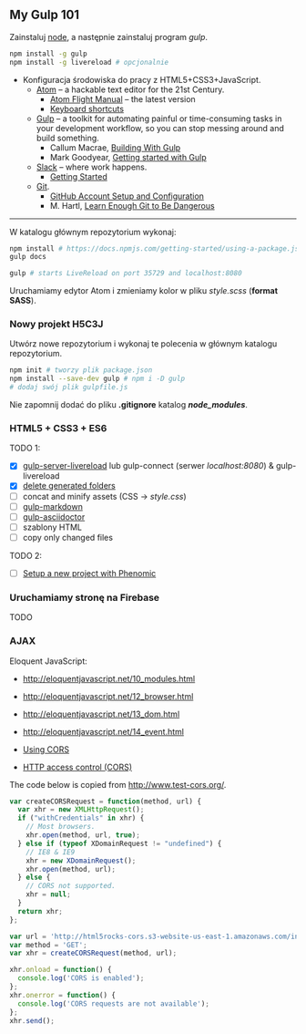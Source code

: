 ## My Gulp 101

Zainstaluj [node](https://nodejs.org/en/), a następnie zainstaluj program _gulp_.

```sh
npm install -g gulp
npm install -g livereload # opcjonalnie
```

- Konfiguracja środowiska do pracy z HTML5+CSS3+JavaScript.
  * [Atom](https://atom.io) – a hackable text editor for the 21st Century.
    - [Atom Flight Manual](https://atom.io/docs/latest/) – the latest version
    - [Keyboard shortcuts](https://github.com/nwinkler/atom-keyboard-shortcuts)
  * [Gulp](http://gulpjs.com) – a toolkit for automating painful or
    time-consuming tasks in your development workflow, so you can stop
    messing around and build something.
    - Callum Macrae, [Building With Gulp](https://www.smashingmagazine.com/2014/06/building-with-gulp/)
    - Mark Goodyear, [Getting started with Gulp](https://markgoodyear.com/2014/01/getting-started-with-gulp/)
  * [Slack](https://slack.com) – where work happens.
    - [Getting Started](https://get.slack.help/hc/en-us/categories/202622877-Slack-Guides)
  * [Git](https://git-scm.com/book/en/v2).
    - [GitHub Account Setup and Configuration](https://git-scm.com/book/en/v2/GitHub-Account-Setup-and-Configuration)
    - M. Hartl, [Learn Enough Git to Be Dangerous](https://www.learnenough.com/git-tutorial)

----

W katalogu głównym repozytorium wykonaj:

```sh
npm install # https://docs.npmjs.com/getting-started/using-a-package.json
gulp docs

gulp # starts LiveReload on port 35729 and localhost:8080
```

Uruchamiamy edytor Atom i zmieniamy kolor w pliku
_style.scss_ (**format SASS**).


### Nowy projekt H5C3J

Utwórz nowe repozytorium i wykonaj te polecenia w głównym katalogu repozytorium.

```sh
npm init # tworzy plik package.json
npm install --save-dev gulp # npm i -D gulp
# dodaj swój plik gulpfile.js
```

Nie zapomnij dodać do pliku **.gitignore** katalog **_node_modules_**.


### HTML5 + CSS3 + ES6

TODO 1:

- [x] [gulp-server-livereload](https://www.npmjs.com/package/gulp-server-livereload)
  lub gulp-connect (serwer _localhost:8080_) & gulp-livereload
- [x] [delete generated folders](https://github.com/gulpjs/gulp/blob/master/docs/recipes/delete-files-folder.md)
- [ ] concat and minify assets (CSS -> _style.css_)
- [ ] [gulp-markdown](https://www.npmjs.com/package/gulp-markdown)
- [ ] [gulp-asciidoctor](https://github.com/asciidoctor/gulp-asciidoctor)
- [ ] szablony HTML
- [ ] copy only changed files

TODO 2:

- [ ] [Setup a new project with Phenomic](https://phenomic.io/docs/setup/)


### Uruchamiamy stronę na Firebase

TODO


### AJAX

Eloquent JavaScript:

* http://eloquentjavascript.net/10_modules.html
* http://eloquentjavascript.net/12_browser.html
* http://eloquentjavascript.net/13_dom.html
* http://eloquentjavascript.net/14_event.html

* [Using CORS](https://www.html5rocks.com/en/tutorials/cors/)
* [HTTP access control (CORS)](https://developer.mozilla.org/en-US/docs/Web/HTTP/Access_control_CORS)

The code below is copied from http://www.test-cors.org/.

```js
var createCORSRequest = function(method, url) {
  var xhr = new XMLHttpRequest();
  if ("withCredentials" in xhr) {
    // Most browsers.
    xhr.open(method, url, true);
  } else if (typeof XDomainRequest != "undefined") {
    // IE8 & IE9
    xhr = new XDomainRequest();
    xhr.open(method, url);
  } else {
    // CORS not supported.
    xhr = null;
  }
  return xhr;
};

var url = 'http://html5rocks-cors.s3-website-us-east-1.amazonaws.com/index.html';
var method = 'GET';
var xhr = createCORSRequest(method, url);

xhr.onload = function() {
  console.log('CORS is enabled');
};
xhr.onerror = function() {
  console.log('CORS requests are not available');
};
xhr.send();
```
